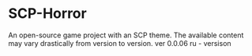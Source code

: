 # SCP-Horror
An open-source game project with an SCP theme.
The available content may vary drastically from version to version.
ver 0.0.06
ru - versison